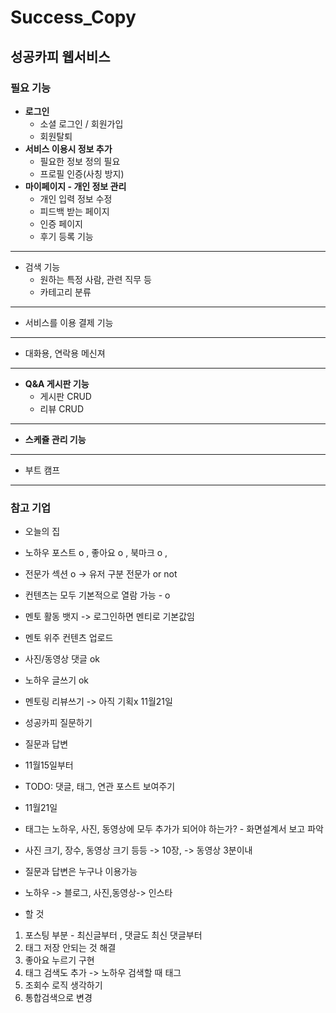 # Success_Copy

## 성공카피 웹서비스

### 필요 기능

- **로그인**
  - 소셜 로그인 / 회원가입
  - 회원탈퇴
- **서비스 이용시 정보 추가**
  - 필요한 정보 정의 필요
  - 프로필 인증(사칭 방지)
- **마이페이지 - 개인 정보 관리**
  - 개인 입력 정보 수정
  - 피드백 받는 페이지
  - 인증 페이지
  - 후기 등록 기능

---

- 검색 기능
  - 원하는 특정 사람, 관련 직무 등
  - 카테고리 분류

---

- 서비스를 이용 결제 기능

---

- 대화용, 연락용 메신져

---

- **Q&A 게시판 기능**
  - 게시판 CRUD
  - 리뷰 CRUD

---

- **스케쥴 관리 기능**

---

- 부트 캠프

---

### 참고 기업

- 오늘의 집

- 노하우 포스트 o , 좋아요 o , 북마크 o ,
- 전문가 섹션 o -> 유저 구분 전문가 or not

- 컨텐츠는 모두 기본적으로 열람 가능 - o
- 멘토 활동 뱃지 -> 로그인하면 멘티로 기본값임
- 멘토 위주 컨텐츠 업로드

- 사진/동영상 댓글 ok
- 노하우 글쓰기 ok
- 멘토링 리뷰쓰기 -> 아직 기획x 11월21일
- 성공카피 질문하기
- 질문과 답변

- 11월15일부터
- TODO: 댓글, 태그, 연관 포스트 보여주기

- 11월21일
- 태그는 노하우, 사진, 동영상에 모두 추가가 되어야 하는가? - 화면설계서 보고 파악
- 사진 크기, 장수, 동영상 크기 등등 -> 10장, -> 동영상 3분이내
- 질문과 답변은 누구나 이용가능
- 노하우 -> 블로그, 사진,동영상-> 인스타

- 할 것

1. 포스팅 부분 - 최신글부터 , 댓글도 최신 댓글부터
2. 태그 저장 안되는 것 해결
3. 좋아요 누르기 구현
4. 태그 검색도 추가 -> 노하우 검색할 때 태그
5. 조회수 로직 생각하기
6. 통합검색으로 변경
